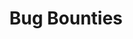 ---
title: Bug Bounties
summary: Learn about different topics of capture de flag 
#description:
cover:
    image: CTFs_main.png # image path/url
    imageWidth: 10
    imageHeight: 10

---